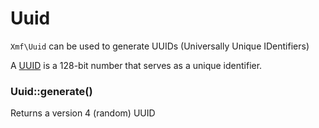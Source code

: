 # Uuid
`Xmf\Uuid` can be used to generate UUIDs (Universally Unique IDentifiers)

A [UUID](https://en.wikipedia.org/wiki/Universally_unique_identifier) is a 128-bit number that serves as a unique identifier.

### Uuid::generate()

Returns a version 4 (random) UUID
